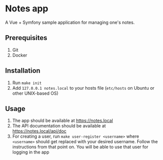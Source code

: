 # Notes app

A Vue + Symfony sample application for managing one's notes.

## Prerequisites

1. Git
2. Docker

## Installation

1. Run `make init`
2. Add `127.0.0.1 notes.local` to your hosts file (`etc/hosts` on Ubuntu or other UNIX-based OS)

## Usage

1. The app should be available at https://notes.local
2. The API documentation should be available at https://notes.local/api/doc
3. For creating a user, run `make user-register <username>` where `<username>` should get replaced with your desired 
   username. Follow the instructions from that point on. You will be able to use that user for logging in the app
